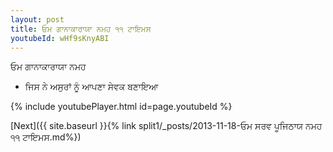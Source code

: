 ```yaml
---
layout: post
title: ਓਮ ਗਾਨਾਕਾਰਾਯਾ ਨਮਹ ੧੧ ਟਾਇਮਸ
youtubeId: wHf9sKnyABI
---
```

 
 
 ਓਮ ਗਾਨਾਕਾਰਾਯਾ ਨਮਹ  
 
 -  ਜਿਸ ਨੇ ਅਸੁਰਾਂ ਨੂੰ ਆਪਣਾ ਸੇਵਕ ਬਣਾਇਆ 
 
  
 
  
 
 
 
 
 
 


{% include youtubePlayer.html id=page.youtubeId %}
 
[Next]({{ site.baseurl }}{% link  split1/_posts/2013-11-18-ਓਮ ਸਰਵ ਪੂਜਿਠਾਯ ਨਮਹ ੧੧ ਟਾਇਮਸ.md%})
 
